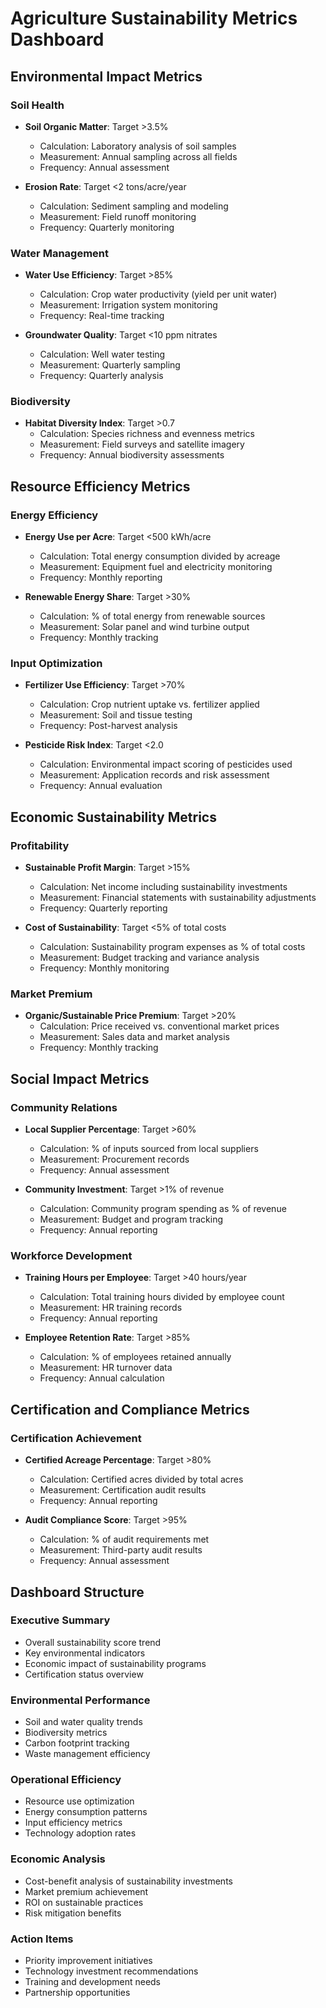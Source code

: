 # Agriculture Sustainability Metrics Dashboard

## Environmental Impact Metrics

### Soil Health
- **Soil Organic Matter**: Target >3.5%
  - Calculation: Laboratory analysis of soil samples
  - Measurement: Annual sampling across all fields
  - Frequency: Annual assessment

- **Erosion Rate**: Target <2 tons/acre/year
  - Calculation: Sediment sampling and modeling
  - Measurement: Field runoff monitoring
  - Frequency: Quarterly monitoring

### Water Management
- **Water Use Efficiency**: Target >85%
  - Calculation: Crop water productivity (yield per unit water)
  - Measurement: Irrigation system monitoring
  - Frequency: Real-time tracking

- **Groundwater Quality**: Target <10 ppm nitrates
  - Calculation: Well water testing
  - Measurement: Quarterly sampling
  - Frequency: Quarterly analysis

### Biodiversity
- **Habitat Diversity Index**: Target >0.7
  - Calculation: Species richness and evenness metrics
  - Measurement: Field surveys and satellite imagery
  - Frequency: Annual biodiversity assessments

## Resource Efficiency Metrics

### Energy Efficiency
- **Energy Use per Acre**: Target <500 kWh/acre
  - Calculation: Total energy consumption divided by acreage
  - Measurement: Equipment fuel and electricity monitoring
  - Frequency: Monthly reporting

- **Renewable Energy Share**: Target >30%
  - Calculation: % of total energy from renewable sources
  - Measurement: Solar panel and wind turbine output
  - Frequency: Monthly tracking

### Input Optimization
- **Fertilizer Use Efficiency**: Target >70%
  - Calculation: Crop nutrient uptake vs. fertilizer applied
  - Measurement: Soil and tissue testing
  - Frequency: Post-harvest analysis

- **Pesticide Risk Index**: Target <2.0
  - Calculation: Environmental impact scoring of pesticides used
  - Measurement: Application records and risk assessment
  - Frequency: Annual evaluation

## Economic Sustainability Metrics

### Profitability
- **Sustainable Profit Margin**: Target >15%
  - Calculation: Net income including sustainability investments
  - Measurement: Financial statements with sustainability adjustments
  - Frequency: Quarterly reporting

- **Cost of Sustainability**: Target <5% of total costs
  - Calculation: Sustainability program expenses as % of total costs
  - Measurement: Budget tracking and variance analysis
  - Frequency: Monthly monitoring

### Market Premium
- **Organic/Sustainable Price Premium**: Target >20%
  - Calculation: Price received vs. conventional market prices
  - Measurement: Sales data and market analysis
  - Frequency: Monthly tracking

## Social Impact Metrics

### Community Relations
- **Local Supplier Percentage**: Target >60%
  - Calculation: % of inputs sourced from local suppliers
  - Measurement: Procurement records
  - Frequency: Annual assessment

- **Community Investment**: Target >1% of revenue
  - Calculation: Community program spending as % of revenue
  - Measurement: Budget and program tracking
  - Frequency: Annual reporting

### Workforce Development
- **Training Hours per Employee**: Target >40 hours/year
  - Calculation: Total training hours divided by employee count
  - Measurement: HR training records
  - Frequency: Annual reporting

- **Employee Retention Rate**: Target >85%
  - Calculation: % of employees retained annually
  - Measurement: HR turnover data
  - Frequency: Annual calculation

## Certification and Compliance Metrics

### Certification Achievement
- **Certified Acreage Percentage**: Target >80%
  - Calculation: Certified acres divided by total acres
  - Measurement: Certification audit results
  - Frequency: Annual reporting

- **Audit Compliance Score**: Target >95%
  - Calculation: % of audit requirements met
  - Measurement: Third-party audit results
  - Frequency: Annual assessment

## Dashboard Structure

### Executive Summary
- Overall sustainability score trend
- Key environmental indicators
- Economic impact of sustainability programs
- Certification status overview

### Environmental Performance
- Soil and water quality trends
- Biodiversity metrics
- Carbon footprint tracking
- Waste management efficiency

### Operational Efficiency
- Resource use optimization
- Energy consumption patterns
- Input efficiency metrics
- Technology adoption rates

### Economic Analysis
- Cost-benefit analysis of sustainability investments
- Market premium achievement
- ROI on sustainable practices
- Risk mitigation benefits

### Action Items
- Priority improvement initiatives
- Technology investment recommendations
- Training and development needs
- Partnership opportunities